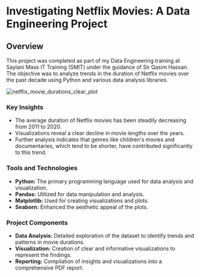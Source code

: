 # Investigating Netflix Movies: A Data Engineering Project
## Overview
This project was completed as part of my Data Engineering training at Saylani Mass IT Training (SMIT) under the guidance of Sir Qasim Hassan. The objective was to analyze trends in the duration of Netflix movies over the past decade using Python and various data analysis libraries.

![netflix_movie_durations_clear_plot](https://github.com/umair7228/Investigating-Netflix-Movies/assets/154393500/51921c45-59e4-433a-9aec-a59710d76683)

### Key Insights
- The average duration of Netflix movies has been steadily decreasing from 2011 to 2020.
- Visualizations reveal a clear decline in movie lengths over the years.
- Further analysis indicates that genres like children's movies and documentaries, which tend to be shorter, have contributed significantly to this trend.

### Tools and Technologies
- **Python:** The primary programming language used for data analysis and visualization.
- **Pandas:** Utilized for data manipulation and analysis.
- **Matplotlib:** Used for creating visualizations and plots.
- **Seaborn:** Enhanced the aesthetic appeal of the plots.

### Project Components
- **Data Analysis:** Detailed exploration of the dataset to identify trends and patterns in movie durations.
- **Visualization:** Creation of clear and informative visualizations to represent the findings.
- **Reporting:** Compilation of insights and visualizations into a comprehensive PDF report.
